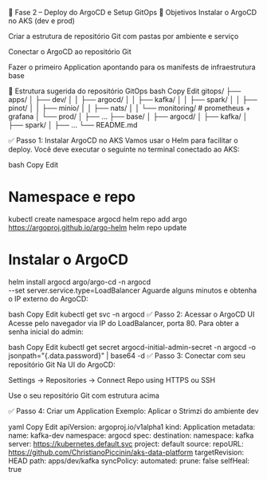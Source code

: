 🚀 Fase 2 – Deploy do ArgoCD e Setup GitOps
📌 Objetivos
Instalar o ArgoCD no AKS (dev e prod)

Criar a estrutura de repositório Git com pastas por ambiente e serviço

Conectar o ArgoCD ao repositório Git

Fazer o primeiro Application apontando para os manifests de infraestrutura base

📁 Estrutura sugerida do repositório GitOps
bash
Copy
Edit
gitops/
├── apps/
│   ├── dev/
│   │   ├── argocd/
│   │   ├── kafka/
│   │   ├── spark/
│   │   ├── pinot/
│   │   ├── minio/
│   │   ├── nats/
│   │   └── monitoring/  # prometheus + grafana
│   └── prod/
│       ├── ...
├── base/
│   ├── argocd/
│   ├── kafka/
│   ├── spark/
│   ├── ...
└── README.md

✅ Passo 1: Instalar ArgoCD no AKS
Vamos usar o Helm para facilitar o deploy. Você deve executar o seguinte no terminal conectado ao AKS:

bash
Copy
Edit
# Namespace e repo
kubectl create namespace argocd
helm repo add argo https://argoproj.github.io/argo-helm
helm repo update

# Instalar o ArgoCD
helm install argocd argo/argo-cd -n argocd \
  --set server.service.type=LoadBalancer
Aguarde alguns minutos e obtenha o IP externo do ArgoCD:

bash
Copy
Edit
kubectl get svc -n argocd
✅ Passo 2: Acessar o ArgoCD UI
Acesse pelo navegador via IP do LoadBalancer, porta 80.
Para obter a senha inicial do admin:

bash
Copy
Edit
kubectl get secret argocd-initial-admin-secret -n argocd -o jsonpath="{.data.password}" | base64 -d
✅ Passo 3: Conectar com seu repositório Git
Na UI do ArgoCD:

Settings → Repositories → Connect Repo using HTTPS ou SSH

Use o seu repositório Git com estrutura acima

✅ Passo 4: Criar um Application
Exemplo: Aplicar o Strimzi do ambiente dev

yaml
Copy
Edit
apiVersion: argoproj.io/v1alpha1
kind: Application
metadata:
  name: kafka-dev
  namespace: argocd
spec:
  destination:
    namespace: kafka
    server: https://kubernetes.default.svc
  project: default
  source:
    repoURL: https://github.com/ChristianoPiccinin/aks-data-platform
    targetRevision: HEAD
    path: apps/dev/kafka
  syncPolicy:
    automated:
      prune: false
      selfHeal: true
